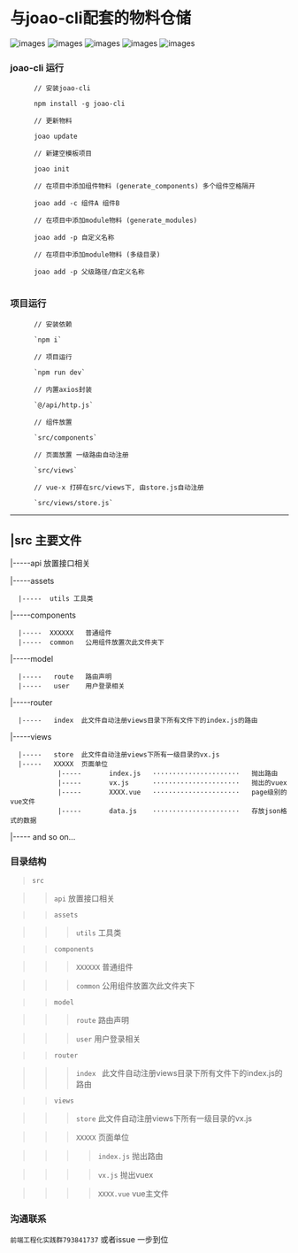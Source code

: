 与joao-cli配套的物料仓储
===================
![images](https://img.shields.io/badge/elementUI-2.0+-blue.svg)
![images](https://img.shields.io/badge/vue~cli-3.0+-blue.svg)
![images](https://img.shields.io/badge/joao~cli-0.0.2-skyblue.svg)
![images](https://img.shields.io/badge/webpack-4.0+-blue.svg)
![images](https://img.shields.io/badge/build-passing-green.svg)


### joao-cli 运行
```
      // 安装joao-cli
      
      npm install -g joao-cli
      
      // 更新物料
      
      joao update
      
      // 新建空模板项目
      
      joao init
      
      // 在项目中添加组件物料 (generate_components) 多个组件空格隔开
      
      joao add -c 组件A 组件B
      
      // 在项目中添加module物料 (generate_modules)
      
      joao add -p 自定义名称
      
      // 在项目中添加module物料 (多级目录)
      
      joao add -p 父级路径/自定义名称
      
```

### 项目运行

```
      // 安装依赖
      
      `npm i`
      
      // 项目运行
      
      `npm run dev`
      
      // 内置axios封装
      
      `@/api/http.js`
      
      // 组件放置
      
      `src/components`
      
      // 页面放置 一级路由自动注册
      
      `src/views`
      
      // vue-x 打碎在src/views下, 由store.js自动注册
      
      `src/views/store.js`
 ```


------
|src    主要文件    
-----

|-----api   放置接口相关


|-----assets

      |-----  utils 工具类

|-----components

      |-----  XXXXXX   普通组件
      |-----  common   公用组件放置次此文件夹下

|-----model

      |-----   route   路由声明
      |-----   user    用户登录相关
 
|-----router

      |-----   index  此文件自动注册views目录下所有文件下的index.js的路由

|-----views 

      |-----   store  此文件自动注册views下所有一级目录的vx.js
      |-----   XXXXX  页面单位
                |-----       index.js   ······················   抛出路由
                |-----       vx.js      ······················   抛出的vuex
                |-----       XXXX.vue   ······················   page级别的vue文件
                |-----       data.js    ······················   存放json格式的数据

|----- and so on...

### 目录结构


>`src`

>>`api` 放置接口相关

>>`assets`

>>>`utils`  工具类

>>`components`

>>>`XXXXXX`   普通组件

>>>`common`   公用组件放置次此文件夹下

>>`model` 

>>>`route`    路由声明

>>>`user`    用户登录相关

>>`router`

>>>`index `  此文件自动注册views目录下所有文件下的index.js的路由

>>`views` 

>>>`store`  此文件自动注册views下所有一级目录的vx.js

>>>`XXXXX`   页面单位

>>>> `index.js` 抛出路由

>>>>`vx.js` 抛出vuex

>>>>`XXXX.vue` vue主文件

### 沟通联系
`前端工程化实践群793841737`
或者issue 一步到位
